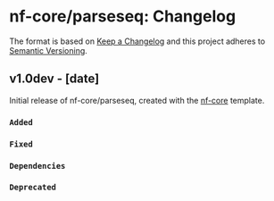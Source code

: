 # nf-core/parseseq: Changelog

The format is based on [Keep a Changelog](https://keepachangelog.com/en/1.0.0/)
and this project adheres to [Semantic Versioning](https://semver.org/spec/v2.0.0.html).

## v1.0dev - [date]

Initial release of nf-core/parseseq, created with the [nf-core](https://nf-co.re/) template.

### `Added`

### `Fixed`

### `Dependencies`

### `Deprecated`
